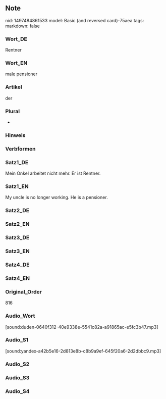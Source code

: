 ## Note
nid: 1497484861533
model: Basic (and reversed card)-75aea
tags: 
markdown: false

### Wort_DE
Rentner

### Wort_EN
male pensioner

### Artikel
der

### Plural
-

### Hinweis


### Verbformen


### Satz1_DE
Mein Onkel arbeitet nicht mehr. Er ist Rentner.

### Satz1_EN
My uncle is no longer working. He is a pensioner.

### Satz2_DE


### Satz2_EN


### Satz3_DE


### Satz3_EN


### Satz4_DE


### Satz4_EN


### Original_Order
816

### Audio_Wort
[sound:duden-0640f312-40e9338e-5541c82a-a91865ac-e5fc3b47.mp3]

### Audio_S1
[sound:yandex-a42b5e16-2d813e8b-c8b9a9ef-645f20a6-2d2dbbc9.mp3]

### Audio_S2


### Audio_S3


### Audio_S4

